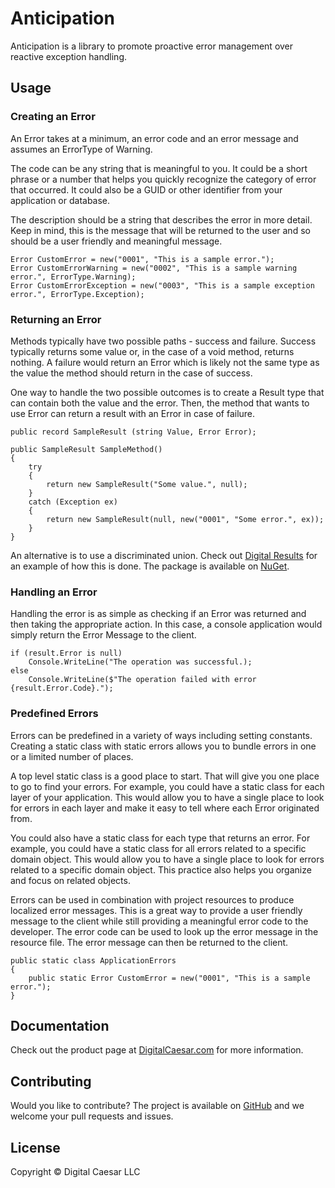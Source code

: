 ﻿# Anticipation

Anticipation is a library to promote proactive error management over reactive exception handling.

## Usage

### Creating an Error
An Error takes at a minimum, an error code and an error message and assumes an ErrorType of Warning.  

The code can be any string that is meaningful to you.  It could be a short phrase or a number that helps you quickly recognize the category of error that occurred.  It could also be a GUID or other identifier from your application or database.  

The description should be a string that describes the error in more detail.  Keep in mind, this is the message that will be returned to the user and so should be a user friendly and meaningful message.

```
Error CustomError = new("0001", "This is a sample error.");
Error CustomErrorWarning = new("0002", "This is a sample warning error.", ErrorType.Warning);
Error CustomErrorException = new("0003", "This is a sample exception error.", ErrorType.Exception);
```

### Returning an Error

Methods typically have two possible paths - success and failure.  Success typically returns some value or, in the case of a void method, returns nothing.  A failure would return an Error which is likely not the same type as the value the method should return in the case of success.  

One way to handle the two possible outcomes is to create a Result type that can contain both the value and the error.  Then, the method that wants to use Error can return a result with an Error in case of failure.

```
public record SampleResult (string Value, Error Error);

public SampleResult SampleMethod()
{
    try
    {
        return new SampleResult("Some value.", null);
    }
    catch (Exception ex)
    {
        return new SampleResult(null, new("0001", "Some error.", ex));
    }
}
```

An alternative is to use a discriminated union.  Check out [Digital Results](https://github.com/DigitalCaesar/digitalresults) for an example of how this is done.  The package is available on [NuGet](https://www.nuget.org/packages/DigitalResults).

### Handling an Error

Handling the error is as simple as checking if an Error was returned and then taking the appropriate action.  In this case, a console application would simply return the Error Message to the client. 

```
if (result.Error is null)
    Console.WriteLine("The operation was successful.);
else
    Console.WriteLine($"The operation failed with error {result.Error.Code}.");
```

### Predefined Errors

Errors can be predefined in a variety of ways including setting constants.  Creating a static class with static errors allows you to bundle errors in one or a limited number of places.  

A top level static class is a good place to start.  That will give you one place to go to find your errors.  For example, you could have a static class for each layer of your application.  This would allow you to have a single place to look for errors in each layer and make it easy to tell where each Error originated from.  

You could also have a static class for each type that returns an error.  For example, you could have a static class for all errors related to a specific domain object.  This would allow you to have a single place to look for errors related to a specific domain object.  This practice also helps you organize and focus on related objects.

Errors can be used in combination with project resources to produce localized error messages.  This is a great way to provide a user friendly message to the client while still providing a meaningful error code to the developer.  The error code can be used to look up the error message in the resource file.  The error message can then be returned to the client.

```
public static class ApplicationErrors
{
    public static Error CustomError = new("0001", "This is a sample error.");
}
```

## Documentation

Check out the product page at [DigitalCaesar.com](https://digitalcaesar.com/products/anticipation) for more information.

## Contributing

Would you like to contribute?  The project is available on [GitHub](https://github.com/DigitalCaesar/anticipation) and we welcome your pull requests and issues.

## License

Copyright © Digital Caesar LLC